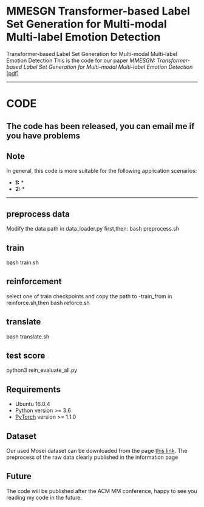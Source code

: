 # MMESGN  Transformer-based Label Set Generation for Multi-modal Multi-label Emotion Detection
Transformer-based Label Set Generation for Multi-modal Multi-label Emotion Detection
This is the code for our paper *MMESGN: Transformer-based Label Set Generation for Multi-modal Multi-label Emotion Detection* [[pdf]](https://dl.acm.org/doi/10.1145/3394171.3413577)

***********************************************************
# CODE
## The code has been released,  you can email me if you have problems
## Note
In general, this code is more suitable for the following application scenarios:
* **1:** 
	* 
* **2:** 
	* 

***********************************************************

## preprocess data
Modify the data path in data_loader.py first,then:
bash preprocess.sh
## train
bash train.sh
## reinforcement
select one of train checkpoints and copy the path to -train_from in reinforce.sh,then
bash reforce.sh
## translate
bash translate.sh
## test score
python3 rein_evaluate_all.py


## Requirements
* Ubuntu 16.0.4
* Python version >= 3.6
* [PyTorch](http://pytorch.org/) version >= 1.1.0

## Dataset
Our used Mosei dataset can be downloaded from the page [this link](https://github.com/A2Zadeh/CMU-MultimodalSDK). The preprocess of the raw data clearly published in the information page

## Future 
The code will be published after the ACM MM conference, happy to see you reading my code in the future.
